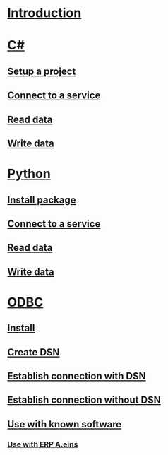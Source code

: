 # [Introduction](api_intro.md)
# [C#](cs_intro.md)
## [Setup a project](cs_setup_project.md)
## [Connect to a service](cs_connect.md)
## [Read data](cs_read.md)
## [Write data](cs_write.md)
# [Python](py_intro.md)
## [Install package](py_install.md)
## [Connect to a service](py_connect.md)
## [Read data](py_read.md)
## [Write data](py_write.md)
# [ODBC](odbc_intro.md)
## [Install](odbc_install.md)
## [Create DSN](odbc_create_dsn.md)
## [Establish connection with DSN](odbc_connect_dsn.md)
## [Establish connection without DSN](odbc_connect_no_dsn.md)
## [Use with known software](odbc_tp_software.md)
### [Use with ERP A.eins](odbc_aeins.md)